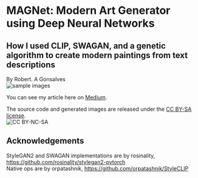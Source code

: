 # **MAGNet: Modern Art Generator using Deep Neural Networks**
## How I used CLIP, SWAGAN, and a genetic algorithm to create modern paintings from text descriptions

By Robert. A Gonsalves</br>
![sample images](https://raw.githubusercontent.com/robgon-art/MAGnet/main/MAGneg2_small.jpg)

You can see my article here on [Medium](https://robgon.medium.com/).

The source code and generated images are released under the [CC BY-SA license](https://creativecommons.org/licenses/by-sa/4.0/).</br>
![CC BY-NC-SA](https://licensebuttons.net/l/by-sa/3.0/88x31.png)

## Acknowledgements
StyleGAN2 and SWAGAN implementations are by rosinality, https://github.com/rosinality/stylegan2-pytorch</br>
Native ops are by orpatashnik, https://github.com/orpatashnik/StyleCLIP
